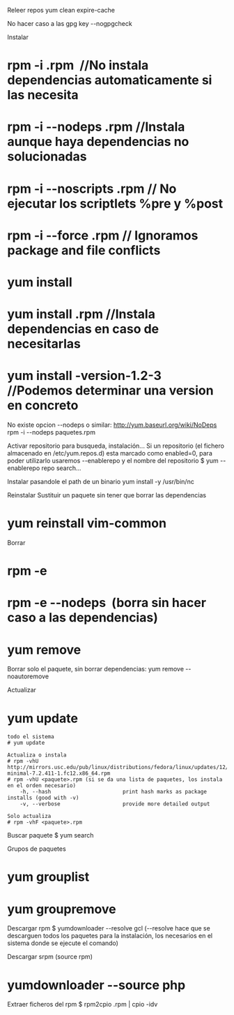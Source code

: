 Releer repos
yum clean expire-cache

No hacer caso a las gpg key
--nogpgcheck

Instalar
# rpm -i <paquete>.rpm  //No instala dependencias automaticamente si las necesita
# rpm -i --nodeps <paquete>.rpm  //Instala aunque haya dependencias no solucionadas
# rpm -i --noscripts <paquete>.rpm // No ejecutar los scriptlets %pre y %post
# rpm -i --force <paquete>.rpm // Ignoramos package and file conflicts
# yum install <paquete>
# yum install <paquete>.rpm //Instala dependencias en caso de necesitarlas
# yum install <paquete>-version-1.2-3  //Podemos determinar una version en concreto

No existe opcion --nodeps o similar: http://yum.baseurl.org/wiki/NoDeps
rpm -i --nodeps paquetes.rpm

Activar repositorio para busqueda, instalación...
Si un repositorio (el fichero almacenado en /etc/yum.repos.d) esta marcado como enabled=0, para poder utilizarlo usaremos --enablerepo y el nombre del repositorio
$ yum --enablerepo repo search...


Instalar pasandole el path de un binario
yum install -y /usr/bin/nc

Reinstalar
Sustituir un paquete sin tener que borrar las dependencias
# yum reinstall vim-common


Borrar
# rpm -e <paquete>
# rpm -e --nodeps <paquete>  (borra sin hacer caso a las dependencias)
# yum remove <paquete>

Borrar solo el paquete, sin borrar dependencias:
yum remove --noautoremove <paquete>


Actualizar
# yum update <paquete>

	todo el sistema
	# yum update

	Actualiza o instala
	# rpm -vhU http://mirrors.usc.edu/pub/linux/distributions/fedora/linux/updates/12/x86_64/vim-minimal-7.2.411-1.fc12.x86_64.rpm
	# rpm -vhU <paquete>.rpm (si se da una lista de paquetes, los instala en el orden necesario)
		-h, --hash                       print hash marks as package installs (good with -v)
		-v, --verbose                    provide more detailed output

	Solo actualiza
	# rpm -vhF <paquete>.rpm


Buscar paquete
$ yum search <paquete>


Grupos de paquetes
# yum grouplist
# yum groupremove


Descargar rpm
$ yumdownloader --resolve gcl 
	(--resolve hace que se descarguen todos los paquetes para la instalación, los necesarios en el sistema donde se ejecute el comando)

Descargar srpm (source rpm)
# yumdownloader --source php 


Extraer ficheros del rpm
$ rpm2cpio <paquete>.rpm | cpio -idv
